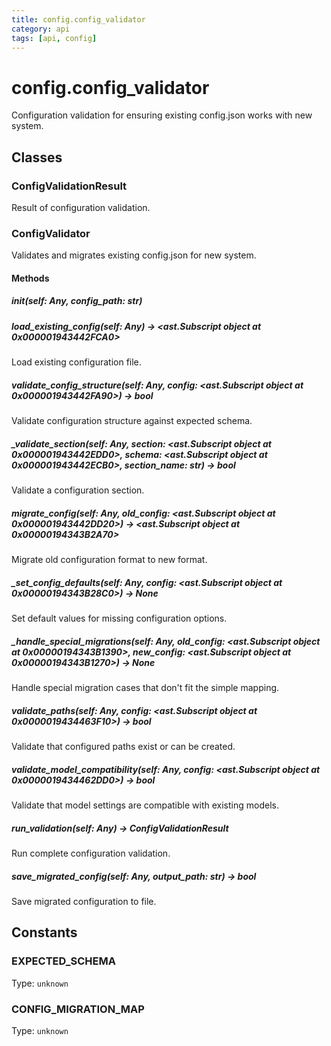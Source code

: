 ```yaml
---
title: config.config_validator
category: api
tags: [api, config]
---
```


# config.config_validator

Configuration validation for ensuring existing config.json works with new system.

## Classes

### ConfigValidationResult

Result of configuration validation.

### ConfigValidator

Validates and migrates existing config.json for new system.

#### Methods

##### __init__(self: Any, config_path: str)



##### load_existing_config(self: Any) -> <ast.Subscript object at 0x000001943442FCA0>

Load existing configuration file.

##### validate_config_structure(self: Any, config: <ast.Subscript object at 0x000001943442FA90>) -> bool

Validate configuration structure against expected schema.

##### _validate_section(self: Any, section: <ast.Subscript object at 0x000001943442EDD0>, schema: <ast.Subscript object at 0x000001943442ECB0>, section_name: str) -> bool

Validate a configuration section.

##### migrate_config(self: Any, old_config: <ast.Subscript object at 0x000001943442DD20>) -> <ast.Subscript object at 0x00000194343B2A70>

Migrate old configuration format to new format.

##### _set_config_defaults(self: Any, config: <ast.Subscript object at 0x00000194343B28C0>) -> None

Set default values for missing configuration options.

##### _handle_special_migrations(self: Any, old_config: <ast.Subscript object at 0x00000194343B1390>, new_config: <ast.Subscript object at 0x00000194343B1270>) -> None

Handle special migration cases that don't fit the simple mapping.

##### validate_paths(self: Any, config: <ast.Subscript object at 0x0000019434463F10>) -> bool

Validate that configured paths exist or can be created.

##### validate_model_compatibility(self: Any, config: <ast.Subscript object at 0x0000019434462DD0>) -> bool

Validate that model settings are compatible with existing models.

##### run_validation(self: Any) -> ConfigValidationResult

Run complete configuration validation.

##### save_migrated_config(self: Any, output_path: str) -> bool

Save migrated configuration to file.

## Constants

### EXPECTED_SCHEMA

Type: `unknown`

### CONFIG_MIGRATION_MAP

Type: `unknown`

